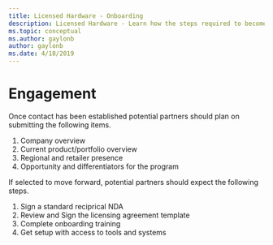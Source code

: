 ```yaml
---
title: Licensed Hardware - Onboarding
description: Licensed Hardware - Learn how the steps required to become a Licensed Hardware Partner
ms.topic: conceptual
ms.author: gaylonb
author: gaylonb
ms.date: 4/18/2019
---
```


# Engagement

Once contact has been established potential partners should plan on submitting the following items.

1. Company overview
1. Current product/portfolio overview
1. Regional and retailer presence
1. Opportunity and differentiators for the program

If selected to move forward, potential partners should expect the following steps.

1. Sign a standard reciprical NDA
1. Review and Sign the licensing agreement template
1. Complete onboarding training
1. Get setup with access to tools and systems

